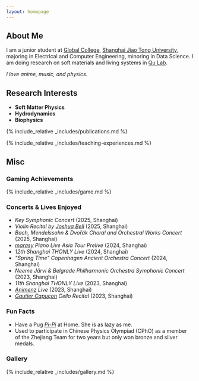 ```yaml
---
layout: homepage
---
```


## About Me

I am a junior student at [Global College](https://www.ji.sjtu.edu.cn/), [Shanghai Jiao Tong University](https://en.sjtu.edu.cn/), majoring in Electrical and Computer Engineering, minoring in Data Science. I am doing research on soft materials and living systems in [Qu Lab](https://sites.ji.sjtu.edu.cn/zijie-qu/group/).


_I love anime, music, and physics._

## Research Interests

- **Soft Matter Physics**
- **Hydrodynamics**
- **Biophysics**

{% include_relative _includes/publications.md %}

{% include_relative _includes/teaching-experiences.md %}

## Misc

### Gaming Achievements

{% include_relative _includes/game.md %}

### Concerts & Lives Enjoyed

<!-- - [UPCOMING] *Poppin'Party Global LIVE 2025 "Shiny High-Five!!"* (2025, Shanghai)  -->
<!-- - [UPCOMING] *<u>Wang Jian</u> Plays Bach's Cello Suites* (2025, Shanghai) -->
- *Key Symphonic Concert* (2025, Shanghai)
- *Violin Recital by <u>Joshua Bell</u>* (2025, Shanghai)
- *Bach, Mendelssohn & Dvořák Choral and Orchestral Works Concert* (2025, Shanghai)
- *<u>marasy</u> Piano Live Asia Tour Prelive* (2024, Shanghai)
- *12th Shanghai THONLY Live* (2024, Shanghai)
- *"Spring Time" Copenhagen Ancient Orchestra Concert* (2024, Shanghai)
- *Neeme Järvi & Belgrade Philharmonic Orchestra Symphonic Concert* (2023, Shanghai)
- *11th Shanghai THONLY Live* (2023, Shanghai)
- *<u>Animenz</u> Live* (2023, Shanghai)
- *<u>Gautier Capuçon</u> Cello Recital* (2023, Shanghai)

### Fun Facts

- Have a Pug *<u>Pi-Pi</u>* at Home. She is as lazy as me.
- Used to participate in Chinese Physics Olympiad (CPhO) as a member of the Zhejiang Team for two years but only won bronze and silver medals.

### Gallery

{% include_relative _includes/gallery.md %}


